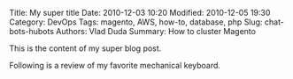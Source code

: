 Title: My super title
Date: 2010-12-03 10:20
Modified: 2010-12-05 19:30
Category: DevOps
Tags: magento, AWS, how-to, database, php
Slug: chat-bots-hubots
Authors: Vlad Duda
Summary: How to cluster Magento

This is the content of my super blog post.

Following is a review of my favorite mechanical keyboard.
